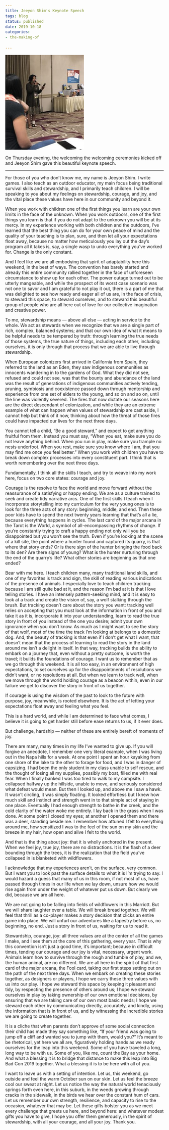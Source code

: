 ```yaml
---
title: Jeeyon Shim's Keynote Speech
tags: blog
status: published
date: 2019-10-18
categories:
- the-making-of

---
```

[**![](/images/2019-10-10-18.07.18-250x300.jpg)**](https://www.bigbadcon.com/wp-content/uploads/2019/10/2019-10-10-18.07.18.jpg)

On Thursday evening, the welcoming the welcoming ceremonies kicked off and Jeeyon Shim gave this beautiful keynote speech.

***

For those of you who don’t know me, my name is Jeeyon Shim. I write games. I also teach as an outdoor educator, my main focus being traditional survival skills and stewardship, and I primarily teach children. I will be speaking to you about my feelings on stewardship, courage, and joy, and the vital place these values have here in our community and beyond it.

When you work with children one of the first things you learn are your own limits in the face of the unknown. When you work outdoors, one of the first things you learn is that if you do not adapt to the unknown you will be at its mercy. In my experience working with both children and the outdoors, I’ve learned that the best thing you can do for your own peace of mind and the quality of your teaching is to plan, sure, and then let all your expectations float away, because no matter how meticulously you lay out the day’s program all it takes is, say, a single wasp to undo everything you’ve worked for. Change is the only constant.

And I feel like we are all embodying that spirit of adaptability here this weekend, in the best of ways. The convention has barely started and already this entire community rallied together in the face of unforeseen circumstance to show up for each other. The power outage turned out to be utterly mangeable, and while the prospect of its worst case scenario was not one to savor and I am grateful to not play it out, there is a part of me that was delighted to see how ready and eager all of us are, in the face of crisis, to steward this space, to steward ourselves, and to steward this beautiful group of people who are all here out of love for our collective imagination and creative power.

To me, stewardship means — above all else — acting in service to the whole. We act as stewards when we recognize that we are a single part of rich, complex, balanced systems; and that our own idea of what it means to be helpful needs to be tempered by truth: through learning the true needs of those systems, the true nature of things, including each other, including ourselves, it is only through that process that we are able to live through stewardship.

When European colonizers first arrived in California from Spain, they referred to the land as an Eden, they saw indigenous communities as innocents wandering in to the gardens of God. What they did not see, refused and could not see, was that the bounty and abundance of the land was the result of generations of indigenous communities actively tending, pruning, symbiosis and coexistence passed down through mentorship and experience from one set of elders to the young, and so on and so on, until the line was violently severed. The fires that now dictate our seasons here are the direct descendant of colonization, and while they are an extreme example of what can happen when values of stewardship are cast aside, I cannot help but think of it now, thinking about how the threat of those fires could have impacted our lives for the next three days.

You cannot tell a child, “Be a good steward,” and expect to get anything fruitful from them. Instead you must say, “When you eat, make sure you do not leave anything behind. When you run in play, make sure you trample no nests underfoot. When you rest, make sure you know where I am, that you may find me once you feel better.” When you work with children you have to break down complex processes into every constituent part. I think that is worth remembering over the next three days.

Fundamentally, I think all the skills I teach, and try to weave into my work here, focus on two core states: courage and joy.

Courage is the resolve to face the world and move forward without the reassurance of a satisfying or happy ending. We are as a culture trained to seek and create tidy narrative arcs. One of the first skills I teach when I incorporate storytelling into my curriculum for the very young ones is to look for the three acts of any story: beginning, middle, and end. Then these poor kids have to spend the next twenty years learning that that’s all a lie, because everything happens in cycles. The last card of the major arcana in the Tarot is the World, a symbol of all-encompassing rhythms of change. If you’re constantly trying to craft a happy ending not only will you be disappointed but you won’t see the truth. Even if you’re looking at the scene of a kill site, the point where a hunter found and captured its quarry, is that where that story ends? Or is there sign of the hunter bringing the food back to its den? Are there signs of young? What is the hunter nurturing through the end of the quarry’s life? What other stories are beginning as that one ended?

Bear with me here. I teach children many, many traditional land skills, and one of my favorites is track and sign, the skill of reading various indications of the presence of animals. I especially love to teach children tracking because I am still quite bad at it, and the reason I’m bad at it is that I love telling stories. I have an intensely pattern-seeking mind, and it is easy to look at a track and create the vision of, say, a wolf stalking through the brush. But tracking doesn’t care about the story you want: tracking well relies on accepting that you must look at the information in front of you and take it as it is, incorporate it into your understanding, learn to read the true story in front of you instead of the one you desire; admit your own ignorance when you don’t know. As much as I might want to see the story of that wolf, most of the time the track I’m looking at belongs to a domestic dog. And, the beauty of tracking is that even if I don’t get what I want, that doesn’t mean that the process of learning to read the story in the land around me isn’t a delight in itself. In that way, tracking builds the ability to embark on a journey that, even without a pretty outcome, is worth the travel; it builds the foundations of courage. I want us to remember that as we go through this weekend. It is all too easy, in an environment of high expectations, to set ourselves up for the disappointments of resolutions we didn’t want, or no resolutions at all. But when we learn to track well, when we move through the world holding courage as a beacon within, even in our failure we get to discover the story in front of us together.

If courage is using the wisdom of the past to look to the future with purpose, joy, meanwhile, is rooted elsewhere. It is the act of letting your expectations float away and feeling what you feel.

This is a hard world, and while I am determined to face what comes, I believe it is going to get harder still before ease returns to us, if it ever does.

But challenge, hardship — neither of these are entirely bereft of moments of joy.

There are many, many times in my life I’ve wanted to give up. If you will forgive an anecdote, I remember one very literal example, when I was living out in the Napa hills for a week. At one point I spent an hour kayaking from one shore of the lake to the other to forage for food, and I was in danger of capsizing. I had been the only student in my class unable to self rescue, and the thought of losing all my supplies, possibly my boat, filled me with real fear. When I finally banked I was too tired to walk to my campsite. I collapsed halfway up the hillside, unable to move, and seriously considered what defeat would mean. But then I looked up, and above me I saw a hawk. It wasn’t circling, it was simply floating. It looked effortless but I knew how much skill and instinct and strength went in to that simple act of staying in one place. Eventually I had enough strength to bathe in the creek, and the cold clarity of the water woke me entirely. I lay back in the grass when I was done. At some point I closed my eyes; at another I opened them and there was a deer, standing beside me. I remember how attuned I felt to everything around me, how sensitized I was to the feel of the sun on my skin and the breeze in my hair, how open and alive I felt to the world.

And that is the thing about joy: that it is wholly anchored in the present. When we feel joy, true joy, there are no distractions. It is the flash of a deer bounding through the trees, it is the realization that the field you’ve collapsed in is blanketed with wildflowers.

I acknowledge that my experiences aren’t, on the surface, very common. But I want you to look past the surface details to what it is I’m trying to say. I would hazard a guess that many of us in this room, if not most of us, have passed through times in our life when we lay down, unsure how we would rise again from under the weight of whatever put us down. But clearly we did, because we are all here.

We are not going to be falling into fields of wildflowers in this Marriott. But we will share laughter over a table. We will break bread together. We will feel that thrill as a co-player makes a story decision that clicks an entire game into place. We will unfurl our adventures like a tapestry before us, no beginning, no end. Just a story in front of us, waiting for us to read it.

Stewardship, courage, joy: all three values are at the center of all the games I make, and I see them at the core of this gathering, every year. That is why this convention isn’t just a good time, it’s important; because in difficult times, tending our courage and our joy is vital, necessary, urgent work. Animals learn how to survive through the rough and tumble of play, and we, the human animal, are no different. We are all here in the spirit of that first card of the major arcana, the Fool card, taking our first steps setting out on the path of the next three days. When we embark on creating these stories together, as designers or players, I hope we carry these three values with us into our play. I hope we steward this space by keeping it pleasant and tidy, by respecting the presence of others around us; I hope we steward ourselves in play by taking ownership of our own emotional decisions, by ensuring that we are taking care of our own most basic needs; I hope we steward each other by communicating directly, accurately, and kindly, using the information that is in front of us, and by witnessing the incredible stories we are going to create together.

It is a cliche that when parents don’t approve of some social connection their child has made they say something like, “If your friend was going to jump off a cliff and wanted you to jump with them, would you?” It’s meant to be rhetorical, yet here we all are, figuratively holding hands as we ready ourselves for the leap into this weekend. Some of you have traveled a long, long way to be with us. Some of you, like me, count the Bay as your home. And what a blessing it is to bridge that distance to make this leap into Big Bad Con 2019 together. What a blessing it is to be here with all of you.

I want to leave us with a setting of intention. Let us, this weekend, go outside and feel the warm October sun on our skin. Let us feel the breeze cool our sweat at night. Let us notice the way the natural world tenaciously springs forth even here, in this suburb, in the weeds growing through cracks in the sidewalk, in the birds we hear over the constant hum of cars. Let us remember our own strength, resilience, and capacity to rise to the occasion, whatever that may be. Let these gifts bolster you as we meet every challenge that greets us here, and beyond here: and whatever modest gifts you have to give, I hope you offer them generously, in the spirit of stewardship, with all your courage, and all your joy. Thank you.
